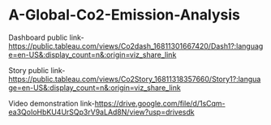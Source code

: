 # A-Global-Co2-Emission-Analysis


Dashboard public link-https://public.tableau.com/views/Co2dash_16811301667420/Dash1?:language=en-US&:display_count=n&:origin=viz_share_link


Story public link-https://public.tableau.com/views/Co2Story_16811318357660/Story1?:language=en-US&:display_count=n&:origin=viz_share_link


Video demonstration link-https://drive.google.com/file/d/1sCqm-ea3QoIoHbKU4UrSQp3rV9aLAd8N/view?usp=drivesdk
